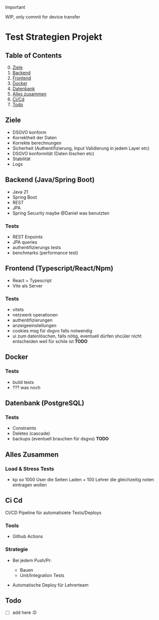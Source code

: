 > [!IMPORTANT]
> WIP, only commit for device transfer

# Test Strategien Projekt

## Table of Contents

0. [Ziele](#ziele)
1. [Backend](#backend-java-spring-boot)
2. [Frontend]()
3. [Docker]()
4. [Datenbank]()
5. [Alles zusammen]()
6. [Ci/Cd]()
7. [Todo]()

## Ziele

- DSGVO konform
- Korrektheit der Daten
- Korrekte berechnungen
- Sicherheit (Authentifizierung, Input Validierung in jedem Layer etc)
- DSGVO konformität (Daten löschen etc)
- Stabilität
- Logs

## Backend (Java/Spring Boot)

- Java 21
- Spring Boot
- REST
- JPA
- Spring Security maybe @Daniel was benutzten

### Tests

- REST Enpoints
- JPA queries
- authentifizierungs tests
- benchmarks (performance test)

## Frontend (Typescript/React/Npm)

- React + Typescript
- Vite als Server

### Tests

- vitets
- netzwerk operationen
- authentifizierungen
- anzeigeeinstellungen
- cookies msg für dsgvo falls notwendig
- ui zum datenlöschen, falls nötig, eventuell dürfen shcüler nicht entscheiden weil für schile ist **TODO**

## Docker

### Tests

- build tests
- ??? was noch

## Datenbank (PostgreSQL)

### Tests

- Constraints
- Deletes (cascade)
- backups (eventuell brauchen für dsgvo) **TODO**

## Alles Zusammen

### Load & Stress Tests

- kp so 1000 User die Seiten Laden + 100 Lehrer die gleichzeitig noten eintragen wollen

## Ci Cd

CI/CD Pipeline für automatisiete Tests/Deploys

### Tools 
- Github Actions

### Strategie
- Bei jedem Push/Pr: 
    - Bauen
    - Unit/Integration Tests

- Automatische Deploy für Lehrerteam



## Todo

- [ ] add here :D
